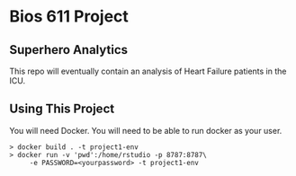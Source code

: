 Bios 611 Project
================
Superhero Analytics
-------------------
This repo will eventually contain an analysis of Heart Failure patients in the ICU.

Using This Project
------------------

You will need Docker. You will need to be able to run docker as your user.


	> docker build . -t project1-env
	> docker run -v 'pwd':/home/rstudio -p 8787:8787\
		 -e PASSWORD=<yourpassword> -t project1-env